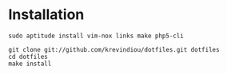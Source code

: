 Installation
============

    sudo aptitude install vim-nox links make php5-cli

    git clone git://github.com/krevindiou/dotfiles.git dotfiles
    cd dotfiles
    make install
